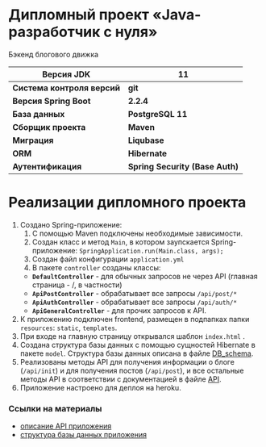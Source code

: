 # Дипломный проект «Java-разработчик c нуля»
Бэкенд блогового движка


| Версия JDK | 11  |
|---|----|
| **Система контроля версий** | **git** |
| **Версия Spring Boot** | **2.2.4** |
| **База данных** | **PostgreSQL 11**|
| **Сборщик проекта** | **Maven**|
| **Миграция** | **Liqubase**|
| **ORM** | **Hibernate**|
| **Аутентификация** | **Spring Security (Base Auth)**|



# Реализации дипломного проекта

1. Создано Spring-приложение:
   1.  С помощью Maven подключены необходимые зависимости.
   2.  Создан класс и метод ```Main```, в котором заупскается Spring-приложение: ```SpringApplication.run(Main.class, args);```
   3.  Создан файл конфигурации ```application.yml```
   4.  В пакете ```controller``` созданы классы:
      -  **```DefaultController```** - для обычных запросов не через API (главная страница - /, в частности)
      -  **```ApiPostController```** - обрабатывает все запросы ```/api/post/*```
      -  **```ApiAuthController```** - обрабатывает все запросы ```/api/auth/*```
      -  **```ApiGeneralController```** - для прочих запросов к API.
2. К приложению подключен frontend, размещен в подпапках папки ```resources```: ```static```, ```templates```.
3. При входе на главную страницу открывался шаблон ```index.html``` .
4. Создана структура базы данных с помощью сущностей Hibernate в пакете ```model```. Структура базы данных описана в файле [DB_schema](DB_schema.md).
5. Реализованы методы API для получения информации о блоге (```/api/init```) и для получения постов (```/api/post```), и все остальные методы API в соответствии с документацией в файле [API](API.md).
6. Приложение настроено для деплоя на heroku.

### Ссылки на материалы
 - [описание API приложения](API.md)
 - [структура базы данных приложения](DB_schema.md)
